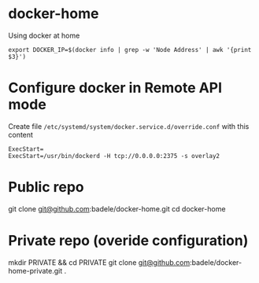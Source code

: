 # docker-home
Using docker at home

```
export DOCKER_IP=$(docker info | grep -w 'Node Address' | awk '{print $3}')
```

# Configure docker in Remote API mode
Create file `/etc/systemd/system/docker.service.d/override.conf` with this content
```
ExecStart=
ExecStart=/usr/bin/dockerd -H tcp://0.0.0.0:2375 -s overlay2
```

# Public repo
git clone git@github.com:badele/docker-home.git
cd docker-home

# Private repo (overide configuration)
mkdir PRIVATE && cd PRIVATE
git clone git@github.com:badele/docker-home-private.git .
